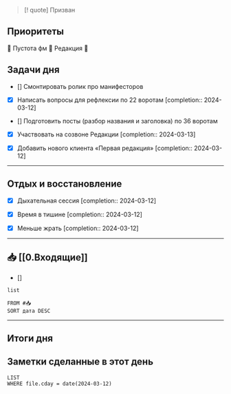 > [! quote] Призван
> 

## Приоритеты
🔴 Пустота фм
🔴 Редакция
🔴 

## Задачи дня
- [] Смонтировать ролик про манифесторов
- [x] Написать вопросы для рефлексии по 22 воротам  [completion:: 2024-03-12]
- [] Подготовить посты (разбор названия и заголовка) по 36 воротам
- [x] Участвовать на созвоне Редакции  [completion:: 2024-03-13]
- [x] Добавить нового клиента «Первая редакция»  [completion:: 2024-03-12]


---
## Отдых и восстановление
- [x] Дыхательная сессия  [completion:: 2024-03-12]
- [x] Время в тишине  [completion:: 2024-03-12]
- [x] Меньше жрать  [completion:: 2024-03-12]


---
## 📥 [[0.Входящие]]
- [] 



```dataview
list
	
FROM #📥
SORT дата DESC
```


---
## Итоги дня





## Заметки сделанные в этот день
```dataview
LIST
WHERE file.cday = date(2024-03-12)
```

